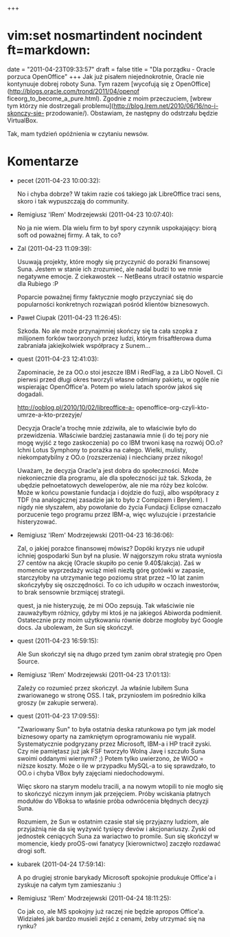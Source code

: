 +++
# vim:set nosmartindent nocindent ft=markdown:
date = "2011-04-23T09:33:57"
draft = false
title = "Dla porządku - Oracle porzuca OpenOffice"
+++
Jak już pisałem niejednokrotnie, Oracle nie kontynuuje dobrej roboty Suna. Tym
razem [wycofują się z OpenOffice](http://blogs.oracle.com/trond/2011/04/openof
ficeorg_to_become_a_pure.html). Zgodnie z moim przeczuciem, [wbrew tym którzy
nie dostrzegali problemu](http://blog.lrem.net/2010/06/16/no-i-skonczy-sie-
przodowanie/). Obstawiam, że następny do odstrzału będzie VirtualBox.

Tak, mam tydzień opóźnienia w czytaniu newsów.

# Komentarze

* pecet (2011-04-23 10:00:32): <p>No i chyba dobrze? W takim razie coś takiego
  jak LibreOffice traci sens, skoro i tak wypuszczają do community.</p>
* Remigiusz 'lRem' Modrzejewski (2011-04-23 10:07:40): <p>No ja nie wiem. Dla
  wielu firm to był spory czynnik uspokajający: biorą soft od poważnej firmy. A
  tak, to co?</p>
* Zal (2011-04-23 11:09:39): <p>Usuwają projekty, które mogły się przyczynić do
  porażki finansowej Suna. Jestem w stanie ich zrozumieć, ale nadal budzi to we
  mnie negatywne emocje. Z ciekawostek -- NetBeans utracił ostatnio wsparcie dla
  Rubiego :P</p>  <p>Poparcie poważnej firmy faktycznie mogło przyczyniać się do
  popularności konkretnych rozwiązań pośród klientów biznesowych.</p>
* Paweł Ciupak (2011-04-23 11:26:45): <p>Szkoda. No ale może przynajmniej
  skończy się ta cała szopka z milijonem forków tworzonych przez ludzi, którym
  frisaftłerowa duma zabraniała jakiejkolwiek współpracy z Sunem…</p>
* quest (2011-04-23 12:41:03): <p>Zapominacie, że za OO.o stoi jeszcze IBM i
  RedFlag, a za LibO Novell. Ci pierwsi przed długi okres tworzyli własne
  odmiany pakietu, w ogóle nie wspierając OpenOffice'a. Potem po wielu latach
  sporów jakoś się dogadali.</p>  <p>http://ooblog.pl/2010/10/02/libreoffice-a-
  openoffice-org-czyli-kto-umrze-a-kto-przezyje/</p>  <p>Decyzja Oracle'a trochę
  mnie zdziwiła, ale to właściwie było do przewidzenia. Właściwie bardziej
  zastanawia mnie (i do tej pory nie mogę wyjść z tego zaskoczenia) po co IBM
  trwoni kasę na rozwój OO.o? Ichni Lotus Symphony to porażka na całego. Wielki,
  mulisty, niekompatybilny z OO.o (rozszerzenia) i niechciany przez nikogo!</p>
  <p>Uważam, że decyzja Oracle'a jest dobra do społeczności. Może niekoniecznie
  dla programu, ale dla społeczności już tak. Szkoda, że ubędzie pełnoetatowych
  deweloperów, ale nie ma róży bez kolców. Może w końcu powstanie fundacja i
  dojdzie do fuzji, albo współpracy z TDF (na analogicznej zasadzie jak to było
  z Compizem i Berylem). I nigdy nie słyszałem, aby powołanie do życia Fundacji
  Eclipse oznaczało porzucenie tego programu przez IBM-a, więc wyluzujcie i
  przestańcie histeryzować.</p>
* Remigiusz 'lRem' Modrzejewski (2011-04-23 16:36:06): <p>Zal, o jakiej porażce
  finansowej mówisz? Dopóki kryzys nie udupił ichniej gospodarki Sun był na
  plusie. W najgorszym roku strata wyniosła 27 centów na akcję (Oracle skupiło
  po cenie 9.40$/akcja). Zaś w momencie wyprzedaży wciąż mieli niezłą górę
  gotówki w zapasie, starczyłoby na utrzymanie tego poziomu strat przez ~10 lat
  zanim skończyłyby się oszczędności. To co ich udupiło w oczach inwestorów, to
  brak sensownie brzmiącej strategii.</p>  <p>quest, ja nie histeryzuję, że mi
  OOo zepsują. Tak właściwie nie zauważyłbym różnicy, gdyby mi ktoś je na
  jakiegoś Abiworda podmienił. Ostatecznie przy moim użytkowaniu równie dobrze
  mogłoby być Google docs. Ja ubolewam, że Sun się skończył.</p>
* quest (2011-04-23 16:59:15): <p>Ale Sun skończył się na długo przed tym zanim
  obrał strategię pro Open Source.</p>
* Remigiusz 'lRem' Modrzejewski (2011-04-23 17:01:13): <p>Zależy co rozumieć
  przez skończył. Ja właśnie lubiłem Suna zwariowanego w stronę OSS. I tak,
  przyniosłem im pośrednio kilka groszy (w zakupie serwera).</p>
* quest (2011-04-23 17:09:55): <p>"Zwariowany Sun" to była ostatnia deska
  ratunkowa po tym jak model biznesowy oparty na zamkniętym oprogramowaniu nie
  wypalił. Systematycznie podgryzany przez Microsoft, IBM-a i HP tracił zyski.
  Czy nie pamiętasz już jak FSF tworzyło Wolną Javę i szczuło Suna swoimi
  oddanymi wiernymi? ;) Potem tylko uwierzono, że WiOO = niższe koszty. Może o
  ile w przypadku MySQL-a to się sprawdzało, to OO.o i chyba VBox były zajęciami
  niedochodowymi. </p>  <p>Więc skoro na starym modelu tracili, a na nowym
  wtopili to nie mogło się to skończyć niczym innym jak przejęciem. Próby
  wciskania płatnych modułów do VBoksa to właśnie próba odwrócenia błędnych
  decyzji Suna.</p>  <p>Rozumiem, że Sun w ostatnim czasie stał się przyjazny
  ludziom, ale przyjaźnią nie da się wyżywić tysięcy devów i akcjonariuszy.
  Zyski od jednostek ceniących Suna za wariactwo to promile. Sun się skończył w
  momencie, kiedy proOS-owi fanatycy [kierownictwo] zaczęło rozdawać drogi
  soft.</p>
* kubarek (2011-04-24 17:59:14): <p>A po drugiej stronie barykady Microsoft
  spokojnie produkuje Office'a i zyskuje na całym tym zamieszaniu :)</p>
* Remigiusz 'lRem' Modrzejewski (2011-04-24 18:11:25): <p>Co jak co, ale MS
  spokojny już raczej nie będzie apropos Office'a. Widziałeś jak bardzo musieli
  zejść z cenami, żeby utrzymać się na rynku?</p>

